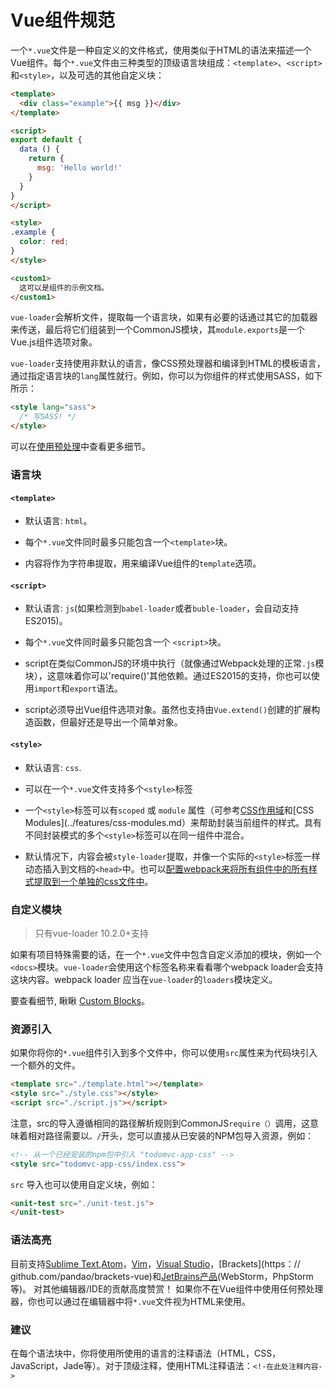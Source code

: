 # Vue组件规范

一个`*.vue`文件是一种自定义的文件格式，使用类似于HTML的语法来描述一个Vue组件。每个`*.vue`文件由三种类型的顶级语言块组成：`<template>`、`<script>`和`<style>`，以及可选的其他自定义块：

``` html
<template>
  <div class="example">{{ msg }}</div>
</template>

<script>
export default {
  data () {
    return {
      msg: 'Hello world!'
    }
  }
}
</script>

<style>
.example {
  color: red;
}
</style>

<custom1>
  这可以是组件的示例文档。
</custom1>
```

`vue-loader`会解析文件，提取每一个语言块，如果有必要的话通过其它的加载器来传送，最后将它们组装到一个CommonJS模块，其`module.exports`是一个Vue.js组件选项对象。

`vue-loader`支持使用非默认的语言，像CSS预处理器和编译到HTML的模板语言，通过指定语言块的`lang`属性就行。例如，你可以为你组件的样式使用SASS，如下所示：

``` html
<style lang="sass">
  /* 写SASS! */
</style>
```

可以在[使用预处理](../configurations/pre-processors.md)中查看更多细节。

### 语言块

#### `<template>`

- 默认语言: `html`。

- 每个`*.vue`文件同时最多只能包含一个`<template>`块。

- 内容将作为字符串提取，用来编译Vue组件的`template`选项。

#### `<script>`

- 默认语言: `js`(如果检测到`babel-loader`或者`buble-loader`，会自动支持ES2015)。

- 每个`*.vue`文件同时最多只能包含一个 `<script>`块。

- script在类似CommonJS的环境中执行（就像通过Webpack处理的正常`.js`模块），这意味着你可以'require()'其他依赖。通过ES2015的支持，你也可以使用`import`和`export`语法。

- script必须导出Vue组件选项对象。虽然也支持由`Vue.extend()`创建的扩展构造函数，但最好还是导出一个简单对象。

#### `<style>`

- 默认语言: `css`.

- 可以在一个`*.vue`文件支持多个`<style>`标签

- 一个`<style>`标签可以有`scoped` 或 `module` 属性（可参考[CSS作用域](../features/scoped-css.md)和[CSS Modules](../features/css-modules.md）来帮助封装当前组件的样式。具有不同封装模式的多个`<style>`标签可以在同一组件中混合。

- 默认情况下，内容会被`style-loader`提取，并像一个实际的`<style>`标签一样动态插入到文档的`<head>`中。也可以[配置webpack来将所有组件中的所有样式提取到一个单独的css文件中](../configurations/extract-css.md)。

### 自定义模块

> 只有vue-loader 10.2.0+支持

如果有项目特殊需要的话，在一个`*.vue`文件中包含自定义添加的模块，例如一个`<docs>`模块。`vue-loader`会使用这个标签名称来看看哪个webpack loader会支持这块内容。webpack loader 应当在`vue-loader`的`loaders`模块定义。

要查看细节, 瞅瞅 [Custom Blocks](../configurations/custom-blocks.md)。

### 资源引入

如果你将你的`*.vue`组件引入到多个文件中，你可以使用`src`属性来为代码块引入一个额外的文件。

``` html
<template src="./template.html"></template>
<style src="./style.css"></style>
<script src="./script.js"></script>
```
注意，src的导入遵循相同的路径解析规则到CommonJS`require（）`调用，这意味着相对路径需要以`。/`开头，您可以直接从已安装的NPM包导入资源，例如：

``` html
<!-- 从一个已经安装的npm包中引入 "todomvc-app-css" -->
<style src="todomvc-app-css/index.css">
```

`src` 导入也可以使用自定义块，例如：

``` html
<unit-test src="./unit-test.js">
</unit-test>
```

### 语法高亮

目前支持[Sublime Text](https://github.com/vuejs/vue-syntax-highlight),[Atom](https://atom.io/packages/language-vue)，[Vim](https://github.com/posva/vim-vue)，[Visual Studio](https://marketplace.visualstudio.com/items/liuji-jim.vue)，[Brackets](https：// github.com/pandao/brackets-vue)和[JetBrains产品](https://plugins.jetbrains.com/plugin/8057)(WebStorm，PhpStorm等)。 对其他编辑器/IDE的贡献高度赞赏！ 如果你不在Vue组件中使用任何预处理器，你也可以通过在编辑器中将`*.vue`文件视为HTML来使用。

### 建议

在每个语法块中，你将使用所使用的语言的注释语法（HTML，CSS，JavaScript，Jade等）。对于顶级注释，使用HTML注释语法：`<!-在此处注释内容->`

